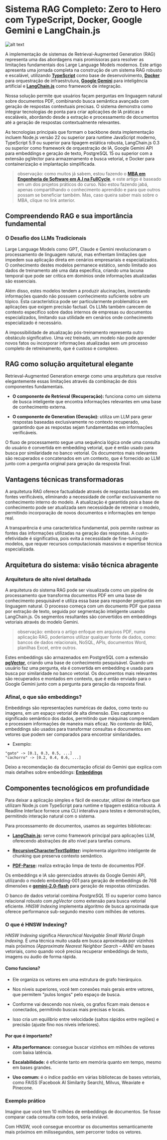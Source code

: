 # Sistema RAG Completo: Zero to Hero com TypeScript, Docker, Google Gemini e LangChain.js

![alt text](./resource/image-01.png)

A implementação de sistemas de Retrieval-Augmented Generation (RAG) representa uma das abordagens mais promissoras para resolver as limitações fundamentais dos Large Language Models modernos. Este artigo apresenta uma jornada completa na construção de um sistema RAG robusto e escalável, utilizando **[TypeScript](https://www.typescriptlang.org/)** como base de desenvolvimento, **[Docker](https://www.docker.com/)** para orquestração de infraestrutura, **[Google Gemini](https://ai.google.dev/gemini-api/docs/quickstart?hl=pt-br)** para inteligência artificial e **[LangChain.js](https://js.langchain.com/docs/introduction/)** como framework de integração.

Nossa solução permite que usuários façam perguntas em linguagem natural sobre documentos PDF, combinando busca semântica avançada com geração de respostas contextuais precisas. O sistema demonstra como integrar tecnologias de ponta para criar aplicações de IA práticas e escaláveis, abordando desde a extração e processamento de documentos até a geração de respostas contextualmente relevantes.

As tecnologias principais que formam o backbone desta implementação incluem Node.js versão 22 ou superior para runtime JavaScript moderno, TypeScript 5.9 ou superior para tipagem estática robusta, LangChain.js 0.3 ou superior como framework de orquestração de IA, Google Gemini API para embeddings e geração de texto, PostgreSQL 15 ou superior com a extensão pgVector para armazenamento e busca vetorial, e Docker para containerização e implantação simplificada.

> observação: como muitos já sabem, estou fazendo o **[MBA em Engenheria de Software em A.I na FullCycle](https://ia.fullcycle.com.br/mba-ia/?utm_source=google_search&utm_campaign=search_mba-arquitetura&utm_medium=curso_especifico&utm_content=search_mba-arquitetura&gad_source=1&gad_campaignid=21917349974&gclid=Cj0KCQjww4TGBhCKARIsAFLXndQejvz0K1XTOHQ3CSglzOlQfVH64T2CS1qZnwkiyChx0HoXzaK4KY0aAosOEALw_wcB)**, e este artigo é baseado em um dos projetos práticos do curso. Não estou fazendo jabá, apenas compartilhando o conhecimento aprendido e para que outros possam se beneficiar também. Mas, caso queira saber mais sobre o MBA, clique no link anterior.

## Compreendendo RAG e sua importância fundamental

### O Desafio dos LLMs Tradicionais

Large Language Models como GPT, Claude e Gemini revolucionaram o processamento de linguagem natural, mas enfrentam limitações que impedem sua aplicação direta em cenários empresariais e especializados. O conhecimento destes modelos permanece estático, sendo limitado aos dados de treinamento até uma data específica, criando uma lacuna temporal que pode ser crítica em domínios onde informações atualizadas são essenciais.

Além disso, estes modelos tendem a produzir alucinações, inventando informações quando não possuem conhecimento suficiente sobre um tópico. Esta característica pode ser particularmente problemática em aplicações que exigem precisão factual. Os LLMs também carecem de contexto específico sobre dados internos de empresas ou documentos especializados, limitando sua utilidade em cenários onde conhecimento especializado é necessário.

A impossibilidade de atualização pós-treinamento representa outro obstáculo significativo. Uma vez treinado, um modelo não pode aprender novos fatos ou incorporar informações atualizadas sem um processo completo de retreinamento, que é custoso e complexo.

## RAG como solução arquitetural elegante

Retrieval-Augmented Generation emerge como uma arquitetura que resolve elegantemente essas limitações através da combinação de dois componentes fundamentais. 

- **O componente de Retrieval (Recuperação):** funciona como um sistema de busca inteligente que encontra informações relevantes em uma base de conhecimento externa. 

- **O componente de Generation (Geração):** utiliza um LLM para gerar respostas baseadas exclusivamente no contexto recuperado, garantindo que as respostas sejam fundamentadas em informações verificáveis.

O fluxo de processamento segue uma sequência lógica onde uma consulta do usuário é convertida em embedding vetorial, que é então usado para busca por similaridade no banco vetorial. Os documentos mais relevantes são recuperados e concatenados em um contexto, que é fornecido ao LLM junto com a pergunta original para geração da resposta final.

## Vantagens técnicas transformadoras

A arquitetura RAG oferece factualidade através de respostas baseadas em fontes verificáveis, eliminando a necessidade de confiar exclusivamente no conhecimento interno do modelo. A atualização é garantida pois a base de conhecimento pode ser atualizada sem necessidade de retreinar o modelo, permitindo incorporação de novos documentos e informações em tempo real.

A transparência é uma característica fundamental, pois permite rastrear as fontes das informações utilizadas na geração das respostas. A custo-efetividade é significativa, pois evita a necessidade de fine-tuning de modelos, que requer recursos computacionais massivos e expertise técnica especializada.

## Arquitetura do sistema: visão técnica abragente

### Arquitetura de alto nível detalhada

A arquitetura do sistema RAG pode ser visualizada como um pipeline de processamento que transforma documentos PDF  em uma base de conhecimento pesquisável e utiliza essa base para responder perguntas em linguagem natural. O processo começa com um documento PDF que passa por extração de texto, seguida por segmentação inteligente usando LangChain.js. Os segmentos resultantes são convertidos em embeddings vetoriais através do modelo Gemini.

> observação: embora o artigo enfoque em arquivos PDF, numa aplicação RAG, poderíamos utilizar qualquer fonte de dados, como: bancos de dados relacionais, NoSQL, APIs, documentos Word, planilhas Excel, entre outros.

Estes embeddings são armazenados em PostgreSQL com a extensão **[pgVector](https://www.postgresql.org/about/news/pgvector-070-released-2852/)**, criando uma base de conhecimento pesquisável. Quando um usuário faz uma pergunta, ela é convertida em embedding e usada para busca por similaridade no banco vetorial. Os documentos mais relevantes são recuperados e montados em contexto, que é então enviado para o Google Gemini junto com a pergunta para geração da resposta final.

### Afinal, o que são embeddings?

Embeddings são representações numéricas de dados, como texto ou imagens, em um espaço vetorial de alta dimensão. Eles capturam o significado semântico dos dados, permitindo que máquinas compreendam e processem informações de maneira mais eficaz. No contexto de RAG, embeddings são usados para transformar consultas e documentos em vetores que podem ser comparados para encontrar similaridades.

- Exemplo: 

```text
"gato" -> [0.1, 0.3, 0.5, ...]
"cachorro" -> [0.2, 0.4, 0.6, ...]
```

Deixo a recomendação da documentação oficial do Gemini que explica com mais detalhes sobre embeddings: **[Embeddings](https://ai.google.dev/gemini-api/docs/embeddings?hl=pt-br)**

## Componentes tecnológicos em profundidade

Para deixar a aplicação simples e fácil de executar, utilizei de interface que utilizam Node.js com TypeScript para runtime e tipagem estática robusta. A Readline Interface fornece uma CLI interativa para testes e demonstrações, permitindo interação natural com o sistema.

Para processamento de documentos, usamos as seguintes bibliotecas:

- **[LangChain.js](https://js.langchain.com/docs/introduction/):**  serve como framework principal para aplicações LLM, oferecendo abstrações de alto nível para tarefas comuns. 

- **[RecursiveCharacterTextSplitter](https://js.langchain.com/docs/concepts/text_splitters/):** implementa algoritmo inteligente de chunking que preserva contexto semântico. 

- **[PDF-Parse](https://www.npmjs.com/package/pdf-parse):** realiza extração limpa de texto de documentos PDF. 

Os embeddings e IA são gerenciados através da Google Gemini API, utilizando o modelo embedding-001 para geração de embeddings de 768 dimensões e **[gemini-2.0-flash](https://cloud.google.com/vertex-ai/generative-ai/docs/models/gemini/2-0-flash?hl=pt-br)** para geração de respostas otimizadas.

O banco de dados vetorial combina _PostgreSQL 15_ ou superior como banco relacional robusto com _pgVector_ como extensão para busca vetorial eficiente. _HNSW Indexing_ implementa algoritmo de busca aproximada que oferece performance sub-segundo mesmo com milhões de vetores.

### O que é HNSW Indexing?

_HNSW Indexing_ significa _Hierarchical Navigable Small World Graph Indexing._
É uma técnica muito usada em busca aproximada por vizinhos mais próximos _(Approximate Nearest Neighbor Search – ANN)_ em bases vetoriais, como quando você precisa recuperar embeddings de texto, imagens ou áudio de forma rápida.

#### Como funciona?

- Ele organiza os vetores em uma estrutura de grafo hierárquico.

- Nos níveis superiores, você tem conexões mais gerais entre vetores, que permitem "pulos longos" pelo espaço de busca.

- Conforme vai descendo nos níveis, os grafos ficam mais densos e conectados, permitindo buscas mais precisas e locais.

- Isso cria um equilíbrio entre velocidade (saltos rápidos entre regiões) e precisão (ajuste fino nos níveis inferiores).

#### Por que é importante?

- **Alta performance:** consegue buscar vizinhos em milhões de vetores com baixa latência.

- **Escalabilidade:** é eficiente tanto em memória quanto em tempo, mesmo em bases grandes.

- **Uso comum:** é o índice padrão em várias bibliotecas de bases vetoriais, como FAISS (Facebook AI Similarity Search), Milvus, Weaviate e Pinecone.

### Exemplo prático

Imagine que você tem 10 milhões de embeddings de documentos. Se fosse comparar cada consulta com todos, seria inviável.

Com HNSW, você consegue encontrar os documentos semanticamente mais próximos em milissegundos, sem percorrer todos os vetores.


